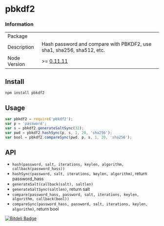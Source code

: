 pbkdf2
======

### Information

<table>
<tr>
  <td>Package</td>
  <td></td>
</tr>
<tr>
  <td>Description</td>
  <td>Hash password and compare with PBKDF2, use sha1, sha256, sha512, etc. </td>
</tr>
<tr>
  <td>Node Version</td>
  <td>>= <a href="https://github.com/joyent/node/releases/tag/v0.11.11">0.11.11</a></td>
</tr>
</table>

## Install

```shell
npm install pbkdf2
```


## Usage

```js
var pbkdf2 = require('pbkdf2');
var p = 'password';
var s = pbkdf2.generateSaltSync(32);
var pwd = pbkdf2.hashSync(p, s, 1, 20, 'sha256');
var bool = pbkdf2.compareSync(pwd, p, s, 1, 20, 'sha256');
```


## API

* `hash(password, salt, iterations, keylen, algorithm, callback(password_hass))`
* `hashSync(password, salt, iterations, keylen, algorithm)`, return password_hass
* `generateSalt(callback(salt), saltlen)`
* `generateSaltSync(saltlen)`, return salt
* `compare(password_hass, password, salt, iterations, keylen, algorithm, callback(bool))`
* `compareSync(password_hass, password, salt, iterations, keylen, algorithm)`, return bool

[![Bitdeli Badge](https://d2weczhvl823v0.cloudfront.net/fundon/pbkdf2/trend.png)](https://bitdeli.com/free "Bitdeli Badge")
